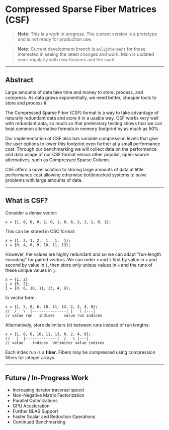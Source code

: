# Compressed Sparse Fiber Matrices (CSF)


> **Note:** This is a work in progress. The current version is a prototype and is not ready for production use.

> **Note:** Current development branch is `enlightenment` for those interested in seeing the latest changes and work. Main is updated semi-regularly with new features and the such. 
___

## Abstract
Large amounts of data take time and money to store, process, and compress. As data grows exponentially, we need better, cheaper tools to store and process it. 

The Compressed Sparse Fiber (CSF) format is a way to take advantage of naturally redundant data and store it in a usable way. CSF works very well with redundant data, so much so that preliminary testing shows that we can beat common alternative formats in memory footprint by as much as 50%. 

Our implementation of CSF also has variable compression levels that give the user options to lower this footprint even further at a small performance cost. Through our benchmarking we will collect data on the performance and data usage of our CSF format versus other popular, open-source alternatives, such as Compressed Sparse Column. 

CSF offers a novel solution to storing large amounts of data at little performance cost allowing otherwise bottlenecked systems to solve problems with large amounts of data.

___

## What is CSF?


Consider a dense vector:

```
x = {1, 0, 0, 0, 2, 0, 1, 0, 0, 2, 1, 1, 0, 1};
```

This can be stored in CSC format:

```
x = {1, 2, 1, 2,  1,  1,  1};
i = {0, 4, 6, 9, 10, 11, 13};
```

However, the values are highly redundant and so we can adapt "run-length encoding" for paired vectors. We can order `x` and `i` first by value in `x` and second by value in `i`, then store only unique values in `x` and the runs of these unique values in `j`:

```
x = {1, 2}
j = {5, 2};
i = {0, 6, 10, 11, 13, 4, 9};
```

In vector form:

```
v = {1, 5, 0, 6, 10, 11, 13, 2, 2, 4, 9};
//  /   \  |---------------| |   \ |---|
// value run   indices    value run indices
```

Alternatively, store delimiters (`0`) between runs instead of run lengths:

```
v = {1, 0, 6, 10, 11, 13, 0, 2, 4, 9};
//   |  |--------------|  /   \ |---|
// value    indices  delimiter value indices
```

Each index run is a **fiber**. Fibers may be compressed using compression filters for integer arrays. 

___
## Future / In-Progress Work
* Increasing iterator traversal speed
* Non-Negative Matrix Factorization
* Parallel Optimizations
* GPU Acceleration
* Further BLAS Support
* Faster Scalar and Reduction Operations
* Continued Benchmarking
